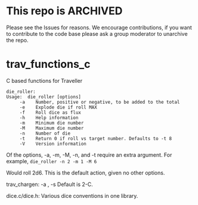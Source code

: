 # This repo is ARCHIVED
Please see the Issues for reasons. We encourage contributions, if you want to contribute to the code base please ask a group moderator to unarchive the repo.



trav_functions_c
================

C based functions for Traveller

```
die_roller:
Usage:  die_roller [options]  
	 -a    Number, positive or negative, to be added to the total
	 -e    Explode die if roll MAX
	 -f    Roll dice as flux
	 -h    Help information
	 -m    Minimum die number
	 -M    Maximum die number
	 -n    Number of die
	 -t    Return 0 if roll vs target number. Defaults to -t 8
	 -V    Version information
```

Of the options, -a, -m, -M, -n, and -t require an extra argument.
For example, 
    ```
    die_roller -n 2 -m 1 -M 6
    ```

Would roll 2d6. This is the default action, given no other options.


trav_chargen:
-a <stats>, -s <stats>
Default is 2-C.


dice.c/dice.h:
Various dice conventions in one library.


